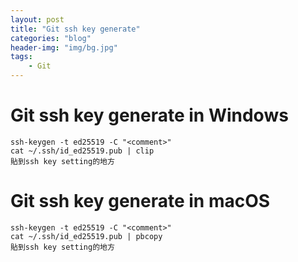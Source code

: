 ```yaml
---
layout: post
title: "Git ssh key generate"
categories: "blog"
header-img: "img/bg.jpg"
tags:
    - Git
---
```


# Git ssh key generate in Windows
```
ssh-keygen -t ed25519 -C "<comment>"
cat ~/.ssh/id_ed25519.pub | clip
貼到ssh key setting的地方
```

# Git ssh key generate in macOS
```
ssh-keygen -t ed25519 -C "<comment>"
cat ~/.ssh/id_ed25519.pub | pbcopy
貼到ssh key setting的地方
```



